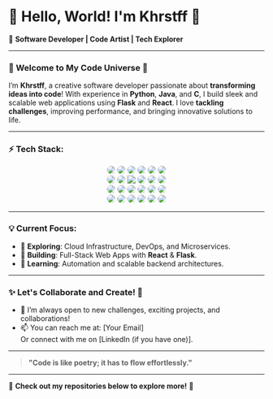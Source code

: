 # 👋 Hello, World! I'm **Khrstff** 🚀

🎨 **Software Developer | Code Artist | Tech Explorer**

---

### 🚀 Welcome to My Code Universe 🌌

I’m **Khrstff**, a creative software developer passionate about **transforming ideas into code**! With experience in **Python**, **Java**, and **C**, I build sleek and scalable web applications using **Flask** and **React**. I love **tackling challenges**, improving performance, and bringing innovative solutions to life.

---

### ⚡ Tech Stack:

<div align="center">
  
  <img src="https://img.shields.io/badge/-Python-3776AB?logo=python&logoColor=white&style=for-the-badge" style="border-radius:15px;"/>
  <img src="https://img.shields.io/badge/-Java-007396?logo=java&logoColor=white&style=for-the-badge" style="border-radius:15px;"/>
  <img src="https://img.shields.io/badge/-C-A8B9CC?logo=c&logoColor=white&style=for-the-badge" style="border-radius:15px;"/>
  <img src="https://img.shields.io/badge/-C%23-239120?logo=csharp&logoColor=white&style=for-the-badge" style="border-radius:15px;"/>
  <img src="https://img.shields.io/badge/-JavaScript-F7DF1E?logo=javascript&logoColor=black&style=for-the-badge" style="border-radius:15px;"/>
  <img src="https://img.shields.io/badge/-TypeScript-007ACC?logo=typescript&logoColor=white&style=for-the-badge" style="border-radius:15px;"/>
  
</div>

<div align="center">

  <img src="https://img.shields.io/badge/-Flask-000000?logo=flask&logoColor=white&style=for-the-badge" style="border-radius:15px;"/>
  <img src="https://img.shields.io/badge/-React-61DAFB?logo=react&logoColor=black&style=for-the-badge" style="border-radius:15px;"/>
  <img src="https://img.shields.io/badge/-Angular-DD0031?logo=angular&logoColor=white&style=for-the-badge"/>
  <img src="https://img.shields.io/badge/-Vue.js-4FC08D?logo=vue.js&logoColor=white&style=for-the-badge" style="border-radius:15px;"/>
  <img src="https://img.shields.io/badge/-Node.js-339933?logo=node.js&logoColor=white&style=for-the-badge" style="border-radius:15px;"/>
  <img src="https://img.shields.io/badge/-Express.js-404D59?logo=express&logoColor=white&style=for-the-badge" style="border-radius:15px;"/>
  
</div>

<div align="center">

  <img src="https://img.shields.io/badge/-Git-F05032?logo=git&logoColor=white&style=for-the-badge" style="border-radius:15px;"/>
  <img src="https://img.shields.io/badge/-Docker-2496ED?logo=docker&logoColor=white&style=for-the-badge" style="border-radius:15px;"/>
  <img src="https://img.shields.io/badge/-Kubernetes-326CE5?logo=kubernetes&logoColor=white&style=for-the-badge" style="border-radius:15px;"/>
  <img src="https://img.shields.io/badge/-CI/CD-3eaf7c?logo=codecov&logoColor=white&style=for-the-badge" style="border-radius:15px;"/>
  <img src="https://img.shields.io/badge/-PostgreSQL-4169E1?logo=postgresql&logoColor=white&style=for-the-badge" style="border-radius:15px;"/>
  <img src="https://img.shields.io/badge/-MySQL-4479A1?logo=mysql&logoColor=white&style=for-the-badge" style="border-radius:15px;"/>
  
</div>

<div align="center">

  <img src="https://img.shields.io/badge/-MongoDB-47A248?logo=mongodb&logoColor=white&style=for-the-badge" style="border-radius:15px;"/>
  <img src="https://img.shields.io/badge/-Redis-DC382D?logo=redis&logoColor=white&style=for-the-badge" style="border-radius:15px;"/>
  <img src="https://img.shields.io/badge/-GraphQL-E10098?logo=graphql&logoColor=white&style=for-the-badge" style="border-radius:15px;"/>
  <img src="https://img.shields.io/badge/-Linux-FCC624?logo=linux&logoColor=black&style=for-the-badge" style="border-radius:15px;"/>
  <img src="https://img.shields.io/badge/-Firebase-FFCA28?logo=firebase&logoColor=black&style=for-the-badge" style="border-radius:15px;"/>
  <img src="https://img.shields.io/badge/-Apache-150A24?logo=apache&logoColor=white&style=for-the-badge" style="border-radius:15px;"/>
  
</div>

---

### 💡 Current Focus:

- 🌱 **Exploring**: Cloud Infrastructure, DevOps, and Microservices.
- 🔨 **Building**: Full-Stack Web Apps with **React** & **Flask**.
- 🧠 **Learning**: Automation and scalable backend architectures.

---

### ✨ Let's Collaborate and Create! 🎯

- 💬 I’m always open to new challenges, exciting projects, and collaborations!
- 📫 You can reach me at: [Your Email]  
  Or connect with me on [LinkedIn (if you have one)].

---

> **"Code is like poetry; it has to flow effortlessly."**

---

🌟 **Check out my repositories below to explore more!** 🌟
